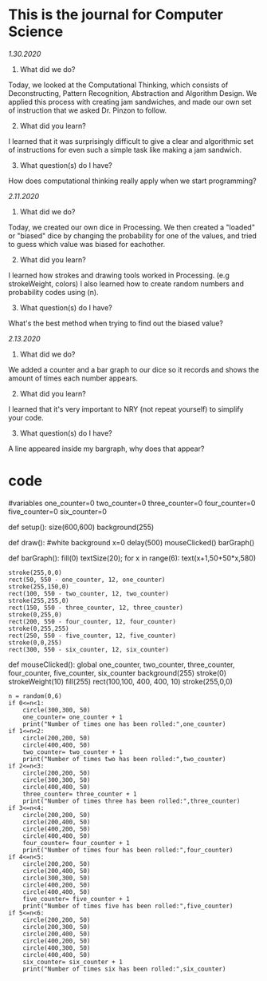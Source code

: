 # This is the journal for Computer Science

*1.30.2020*

1. What did we do?

Today, we looked at the Computational Thinking, which consists of Deconstructing, Pattern Recognition, Abstraction and Algorithm Design.
We applied this process with creating jam sandwiches, and made our own set of instruction that we asked Dr. Pinzon to follow.

2. What did you learn?

I learned that it was surprisingly difficult to give a clear and algorithmic set of instructions for even such a simple task like making a jam sandwich.

3. What question(s) do I have?

How does computational thinking really apply when we start programming?

*2.11.2020*

1. What did we do?

Today, we created our own dice in Processing. We then created a "loaded" or "biased" dice by changing the probability for one of the values, and tried to guess which value was biased for eachother.

2. What did you learn?

I learned how strokes and drawing tools worked in Processing. (e.g strokeWeight, colors) I also learned how to create random numbers and probability codes using (n).

3. What question(s) do I have?

What's the best method when trying to find out the biased value?

*2.13.2020*

1. What did we do?

We added a counter and a bar graph to our dice so it records and shows the amount of times each number appears.

2. What did you learn?

I learned that it's very important to NRY (not repeat yourself) to simplify your code.

3. What question(s) do I have?

A line appeared inside my bargraph, why does that appear?

# code
#variables
one_counter=0
two_counter=0
three_counter=0
four_counter=0
five_counter=0
six_counter=0

def setup():
    size(600,600)
    background(255)
    
def draw():
    #white background
    x=0
    delay(500)
    mouseClicked()
    barGraph()
    
def barGraph():
    fill(0)
    textSize(20);
    for x in range(6):
        text(x+1,50+50*x,580)
    
    stroke(255,0,0)
    rect(50, 550 - one_counter, 12, one_counter)
    stroke(255,150,0)
    rect(100, 550 - two_counter, 12, two_counter)
    stroke(255,255,0)
    rect(150, 550 - three_counter, 12, three_counter)
    stroke(0,255,0)
    rect(200, 550 - four_counter, 12, four_counter)
    stroke(0,255,255)
    rect(250, 550 - five_counter, 12, five_counter)
    stroke(0,0,255)
    rect(300, 550 - six_counter, 12, six_counter)
    
def mouseClicked():
    global one_counter, two_counter, three_counter, four_counter, five_counter, six_counter
    background(255)
    stroke(0)
    strokeWeight(10)
    fill(255)
    rect(100,100, 400, 400, 10)
    stroke(255,0,0)
    
    n = random(0,6)
    if 0<=n<1:
        circle(300,300, 50)
        one_counter= one_counter + 1
        print("Number of times one has been rolled:",one_counter)
    if 1<=n<2:
        circle(200,200, 50)
        circle(400,400, 50)
        two_counter= two_counter + 1
        print("Number of times two has been rolled:",two_counter)
    if 2<=n<3:
        circle(200,200, 50)
        circle(300,300, 50)
        circle(400,400, 50)
        three_counter= three_counter + 1
        print("Number of times three has been rolled:",three_counter)
    if 3<=n<4:
        circle(200,200, 50)
        circle(200,400, 50)
        circle(400,200, 50)
        circle(400,400, 50)
        four_counter= four_counter + 1
        print("Number of times four has been rolled:",four_counter)
    if 4<=n<5:
        circle(200,200, 50)
        circle(200,400, 50)
        circle(300,300, 50)
        circle(400,200, 50)
        circle(400,400, 50)
        five_counter= five_counter + 1
        print("Number of times five has been rolled:",five_counter)
    if 5<=n<6:
        circle(200,200, 50)
        circle(200,300, 50)
        circle(200,400, 50)
        circle(400,200, 50)
        circle(400,300, 50)
        circle(400,400, 50)
        six_counter= six_counter + 1
        print("Number of times six has been rolled:",six_counter)
